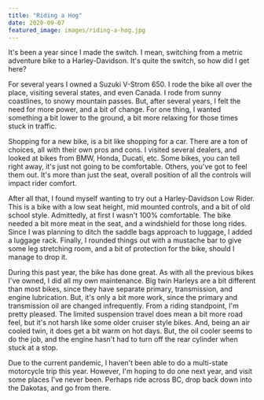 ```yaml
---
title: "Riding a Hog"
date: 2020-09-07
featured_image: images/riding-a-hog.jpg
---
```


It's been a year since I made the switch. I mean, switching from a metric adventure bike to a Harley-Davidson. It's quite the switch, so how did I get here?

For several years I owned a Suzuki V-Strom 650. I rode the bike all over the place, visiting several states, and even Canada. I rode from sunny coastlines, to snowy mountain passes. But, after several years, I felt the need for more power, and a bit of change. For one thing, I wanted something a bit lower to the ground, a bit more relaxing for those times stuck in traffic.

Shopping for a new bike, is a bit like shopping for a car. There are a ton of choices, all with their own pros and cons. I visited several dealers, and looked at bikes from BMW, Honda, Ducati, etc. Some bikes, you can tell right away, it's just not going to be comfortable. Others, you've got to feel them out. It's more than just the seat, overall position of all the controls will impact rider comfort.

After all that, I found myself wanting to try out a Harley-Davidson Low Rider. This is a bike with a low seat height, mid mounted controls, and a bit of old school style. Admittedly, at first I wasn't 100% comfortable. The bike needed a bit more meat in the seat, and a windshield for those long rides. Since I was planning to ditch the saddle bags approach to luggage, I added a luggage rack. Finally, I rounded things out with a mustache bar to give some leg stretching room, and a bit of protection for the bike, should I manage to drop it.

During this past year, the bike has done great. As with all the previous bikes I've owned, I did all my own maintenance. Big twin Harleys are a bit different than most bikes, since they have separate primary, transmission, and engine lubrication. But, it's only a bit more work, since the primary and transmission oil are changed infrequently. From a riding standpoint, I'm pretty pleased. The limited suspension travel does mean a bit more road feel, but it's not harsh like some older cruiser style bikes. And, being an air cooled twin, it does get a bit warm on hot days. But, the oil cooler seems to do the job, and the engine hasn't had to turn off the rear cylinder when stuck at a stop.

Due to the current pandemic, I haven't been able to do a multi-state motorcycle trip this year. However, I'm hoping to do one next year, and visit some places I've never been. Perhaps ride across BC, drop back down into the Dakotas, and go from there.
